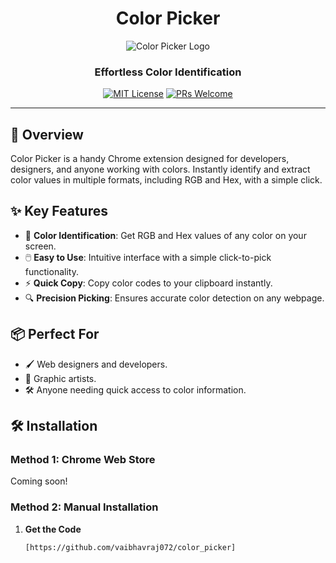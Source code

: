 <div align="center">
  
# Color Picker

![Color Picker Logo](images/icon48.png)

### Effortless Color Identification

[![MIT License](https://img.shields.io/badge/License-MIT-blue.svg)](LICENSE)
[![PRs Welcome](https://img.shields.io/badge/PRs-welcome-brightgreen.svg)](CONTRIBUTING.md)

</div>

---

## 🚀 Overview

Color Picker is a handy Chrome extension designed for developers, designers, and anyone working with colors. Instantly identify and extract color values in multiple formats, including RGB and Hex, with a simple click.

## ✨ Key Features

- 🎨 **Color Identification**: Get RGB and Hex values of any color on your screen.
- 🖱️ **Easy to Use**: Intuitive interface with a simple click-to-pick functionality.
- ⚡ **Quick Copy**: Copy color codes to your clipboard instantly.
- 🔍 **Precision Picking**: Ensures accurate color detection on any webpage.

## 📦 Perfect For

- 🖌️ Web designers and developers.
- 🎨 Graphic artists.
- 🛠️ Anyone needing quick access to color information.

## 🛠️ Installation

### Method 1: Chrome Web Store
Coming soon!

### Method 2: Manual Installation

1. **Get the Code**
   ```bash
   [https://github.com/vaibhavraj072/color_picker]
